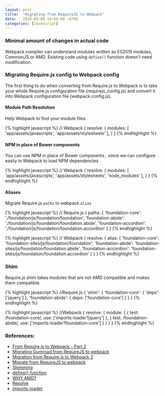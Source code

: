 ```yaml
---
layout: post
title:  "Migrating from RequireJS to Webpack"
date:   2020-09-09 14:09:00 -0700
categories: [JavaScript]
---
```


### Minimal amount of changes in actual code
Webpack compiler can understand modules written as ES2015 modules, CommonJS or AMD.
Existing code using `define()` function doesn't need modification.

### Migrating Require.js config to Webpack config
The first thing to do when converting from Require.js to Webpack is to take your whole Require.js configuration file (requirejs_config.js) and convert it into Webpack configuration file (webpack.config.js).

#### Module Path Resolution
Help Webpack to find your module files. 

{% highlight javascript %}
// Webpack
    {
        resolve: {
            modules: [
                'app/assets/javascripts',
                'app/assets/stylesheets'
            ],
        }
    }
{% endhighlight %}

#### NPM in place of Bower components
You can use NPM in place of Bower components , since we can configure easily in Webpack to load NPM dependencies

{% highlight javascript %}
// Webpack
    {
        resolve: {
            modules: [
                'app/assets/javascripts',
                'app/assets/stylesheets',
                'node_modules'
            ],
        }
    }
{% endhighlight %}

#### Aliases
Migrate Require.js `paths` to webpack `alias`

{% highlight javascript %}
// Require.js
    {
        paths: {
            'foundation-core': './foundation/js/foundation/foundation',
            'foundation-abide': './foundation/js/foundation/foundation.abide',
            'foundation-accordion': './foundation/js/foundation/foundation.accordion'
        }
    }
{% endhighlight %}

{% highlight javascript %}
// Webpack
    {
        resolve: {
            alias: { 
                'foundation-core': 'foundation-sites/js/foundation/foundation',
                'foundation-abide': 'foundation-sites/js/foundation/foundation.abide',
                'foundation-accordion': 'foundation-sites/js/foundation/foundation.accordion'
            }
        }
    }
{% endhighlight %}

### Shim
Require.js shim takes modules that are not AMD compatible and makes them compatible.

{% highlight javascript %}
//Require.js
    {
        'shim': {
            'foundation-core': { 'deps': ['jquery'] },
            'foundation-abide': { deps: ['foundation-core'] }
        }
    }
{% endhighlight %}

{% highlight javascript %}
//Webpack
    {
        resolve: {
            module: {
                {
                    test: /foundation-core/,
                    use: ['imports-loader?jquery']
                },
                {
                    test: /foundation-abide/,
                    use: ['imports-loader?foundation-core']
                }
            }
        }
    }
{% endhighlight %}

### References:
- [From Require.js to Webpack - Part 2](https://gist.github.com/xjamundx/b1c800e9282e16a6a18e)
- [Migrating Gumroad from RequireJS to webpack](https://blog.bigbinary.com/2018/12/12/migrating-gumroad-from-requirejs-to-webpack.html)
- [Migration from Require.js to Webpack 2](https://medium.com/@ArtyomTrityak/migration-from-require-js-to-webpack-2-a733a4366ab5)
- [Migrate from RequireJS to webpack](https://espressoprogrammer.com/migrate-requirejs-webpack/)
- [Shimming](https://webpack.js.org/guides/shimming/)
- [define() function](https://github.com/amdjs/amdjs-api/wiki/AMD#define-function-)
- [WHY AMD?](https://requirejs.org/docs/whyamd.html)
- [Resolve](https://webpack.js.org/configuration/resolve/)
- [imports-loader](https://webpack.js.org/loaders/imports-loader/)